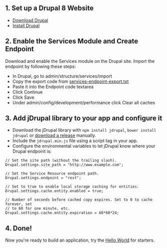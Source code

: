 ## 1. Set up a Drupal 8 Website

- [Download Drupal](https://drupal.org/download)
- [Install Drupal](http://drupal.org/documentation/install)

## 2. Enable the Services Module and Create Endpoint
Download and enable the Services module on the Drupal site. Import the endpoint by following these steps:

- In Drupal, go to admin/structure/services/import
- Copy the export code from [services-endpoint-export.txt](https://github.com/easystreet3/jDrupal/blob/7.x-1.x/services-endpoint-export.txt)
- Paste it into the Endpoint code textarea
- Click Continue
- Click Save
- Under admin/config/development/performance click Clear all caches

## 3. Add jDrupal library to your app and configure it
- Download the jDrupal library with `npm install jdrupal`, `bower install jdrupal` or [download a release](https://github.com/easystreet3/jDrupal/releases) manually.
- Include the `jdrupal.min.js` file using a script tag in your app.
- Configure the environmental variables to let jDrupal know where your Drupal endpoint is:

```
// Set the site path (without the trailing slash).
Drupal.settings.site_path = "http://www.example.com";

// Set the Service Resource endpoint path.
Drupal.settings.endpoint = "rest";

// Set to true to enable local storage caching for entities.
Drupal.settings.cache.entity.enabled = true;

// Number of seconds before cached copy expires. Set to 0 to cache forever, set
// to 60 for one minute, etc.
Drupal.settings.cache.entity.expiration = 60*60*24;
```

## 4. Done!

Now you're ready to build an application, try the [Hello World](Hello_World) for starters.
